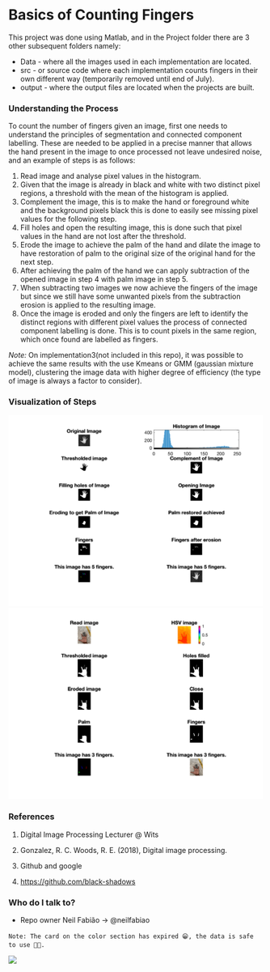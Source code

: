 # Basics of Counting Fingers #

This project was done using Matlab, and in the Project folder there are 3 other subsequent folders namely:

* Data - where all the images used in each implementation are located.
* src - or source code where each implementation counts fingers in their own different way (temporarily removed until end of July). 
* output - where the output files are located when the projects are built. 

### Understanding the Process ###

To count the number of fingers given an image, first one needs to understand the principles of segmentation and connected component labelling. These are needed to be applied in a precise manner that allows the hand present in the image to once processed not leave undesired noise, and an example of steps is as follows:

1. Read image and analyse pixel values in the histogram.
2. Given that the image is already in black and white with two distinct pixel regions, a threshold with the mean of the histogram is applied.
3. Complement the image, this is to make the hand or foreground white and the background pixels black this is done to easily see missing pixel values for the following step.
4. Fill holes and open the resulting image, this is done such that pixel values in the hand are not lost after the threshold.
5. Erode the image to achieve the palm of the hand and dilate the image to have restoration of palm to the original size of the original hand for the next step.
6. After achieving the palm of the hand we can apply subtraction of the opened image in step 4 with palm image in step 5.
7. When subtracting two images we now achieve the fingers of the image but since we still have some unwanted pixels from the subtraction erosion is applied to the resulting image.
8. Once the image is eroded and only the fingers are left to identify the distinct regions with different pixel values the process of connected component labelling is done. This is to count pixels in the same region, which once found are labelled as fingers.

*Note:* On implementation3(not included in this repo), it was possible to achieve the same results with the use Kmeans or GMM (gaussian mixture model), clustering the image data with higher degree of efficiency (the type of image is always a factor to consider).

### Visualization of Steps ###

![alt-text-1](/Project/output/Implementation0.png) ![alt-text-2](/Project/output/Implementation2.png)

### References

1. Digital Image Processing Lecturer @ Wits

2.  Gonzalez, R. C. Woods, R. E. (2018), Digital image processing.

3. Github and google

4. https://github.com/black-shadows

### Who do I talk to? ###

* Repo owner Neil Fabião -> @neilfabiao

`Note: The card on the color section has expired 😁, the data is safe to use 👍🏾.`

![](https://komarev.com/ghpvc/?username=your-github-neli13&color=green) 

<!-- Primary Meta Tags -->
<meta name="title" content="Counting Fingers DIP">
<meta name="description" content="Learning how a 🖥 counts fingers in my 🖐🏾 using digital image processing principles !">

<!-- Open Graph -->
<meta property="og:title" content="Counting Fingers DIP" />
<meta property="og:url" content="https://github.com/NeilFabiao/Counting-Fingers-DIP" />
<meta property="og:description" content="Learning how a 🖥 counts fingers in my 🖐🏾 using digital image processing principles !">
<meta property="og:image" content="/Project/output/extradesign.png">
<meta property="og:type" content="article" />


<!-- Extra -->
<meta property="og:locale" content="en_GB" />
<meta property="og:locale:alternate" content="fr_FR" />
<meta property="og:locale:alternate" content="es_ES" />

